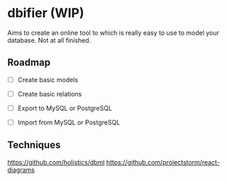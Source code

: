 # dbifier (WIP)
Aims to create an online tool to which is really easy to use to model your database. Not at all finished.


## Roadmap
- [ ] Create basic models
- [ ] Create basic relations
- [ ] Export to MySQL or PostgreSQL
- [ ] Import from MySQL or PostgreSQL


## Techniques
https://github.com/holistics/dbml
https://github.com/projectstorm/react-diagrams

